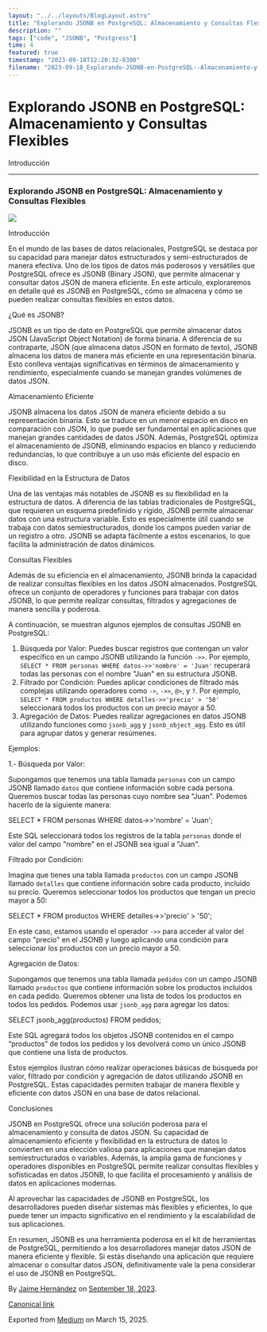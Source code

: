 ```yaml
---
layout: "../../layouts/BlogLayout.astro"
title: "Explorando JSONB en PostgreSQL: Almacenamiento y Consultas Flexibles"
description: ""
tags: ["code", "JSONB", "Postgress"]
time: 4
featured: true
timestamp: "2023-09-18T12:20:32-0300"
filename: "2023-09-18_Explorando-JSONB-en-PostgreSQL--Almacenamiento-y-Consultas-Flexibles-6c1a98d2162f"
---
```



Explorando JSONB en PostgreSQL: Almacenamiento y Consultas Flexibles
====================================================================

Introducción

* * *

### Explorando JSONB en PostgreSQL: Almacenamiento y Consultas Flexibles

![](https://cdn-images-1.medium.com/max/800/0*TvyEzu_C7DjyTiR4.jpg)

Introducción

En el mundo de las bases de datos relacionales, PostgreSQL se destaca por su capacidad para manejar datos estructurados y semi-estructurados de manera efectiva. Uno de los tipos de datos más poderosos y versátiles que PostgreSQL ofrece es JSONB (Binary JSON), que permite almacenar y consultar datos JSON de manera eficiente. En este artículo, exploraremos en detalle qué es JSONB en PostgreSQL, cómo se almacena y cómo se pueden realizar consultas flexibles en estos datos.

¿Qué es JSONB?

JSONB es un tipo de dato en PostgreSQL que permite almacenar datos JSON (JavaScript Object Notation) de forma binaria. A diferencia de su contraparte, JSON (que almacena datos JSON en formato de texto), JSONB almacena los datos de manera más eficiente en una representación binaria. Esto conlleva ventajas significativas en términos de almacenamiento y rendimiento, especialmente cuando se manejan grandes volúmenes de datos JSON.

Almacenamiento Eficiente

JSONB almacena los datos JSON de manera eficiente debido a su representación binaria. Esto se traduce en un menor espacio en disco en comparación con JSON, lo que puede ser fundamental en aplicaciones que manejan grandes cantidades de datos JSON. Además, PostgreSQL optimiza el almacenamiento de JSONB, eliminando espacios en blanco y reduciendo redundancias, lo que contribuye a un uso más eficiente del espacio en disco.

Flexibilidad en la Estructura de Datos

Una de las ventajas más notables de JSONB es su flexibilidad en la estructura de datos. A diferencia de las tablas tradicionales de PostgreSQL, que requieren un esquema predefinido y rígido, JSONB permite almacenar datos con una estructura variable. Esto es especialmente útil cuando se trabaja con datos semiestructurados, donde los campos pueden variar de un registro a otro. JSONB se adapta fácilmente a estos escenarios, lo que facilita la administración de datos dinámicos.

Consultas Flexibles

Además de su eficiencia en el almacenamiento, JSONB brinda la capacidad de realizar consultas flexibles en los datos JSON almacenados. PostgreSQL ofrece un conjunto de operadores y funciones para trabajar con datos JSONB, lo que permite realizar consultas, filtrados y agregaciones de manera sencilla y poderosa.

A continuación, se muestran algunos ejemplos de consultas JSONB en PostgreSQL:

1.  Búsqueda por Valor: Puedes buscar registros que contengan un valor específico en un campo JSONB utilizando la función `->>`. Por ejemplo, `SELECT * FROM personas WHERE datos->>'nombre' = 'Juan'` recuperará todas las personas con el nombre "Juan" en su estructura JSONB.
2.  Filtrado por Condición: Puedes aplicar condiciones de filtrado más complejas utilizando operadores como `->`, `->>`, `@>`, y `?`. Por ejemplo, `SELECT * FROM productos WHERE detalles->>'precio' > '50'` seleccionará todos los productos con un precio mayor a 50.
3.  Agregación de Datos: Puedes realizar agregaciones en datos JSONB utilizando funciones como `jsonb_agg` y `jsonb_object_agg`. Esto es útil para agrupar datos y generar resúmenes.

Ejemplos:

1.- Búsqueda por Valor:

Supongamos que tenemos una tabla llamada `personas` con un campo JSONB llamado `datos` que contiene información sobre cada persona. Queremos buscar todas las personas cuyo nombre sea "Juan". Podemos hacerlo de la siguiente manera:

SELECT \* FROM personas WHERE datos\-\>>'nombre' \= 'Juan';

Este SQL seleccionará todos los registros de la tabla `personas` donde el valor del campo "nombre" en el JSONB sea igual a "Juan".

Filtrado por Condición:

Imagina que tienes una tabla llamada `productos` con un campo JSONB llamado `detalles` que contiene información sobre cada producto, incluido su precio. Queremos seleccionar todos los productos que tengan un precio mayor a 50:

SELECT \* FROM productos WHERE detalles\-\>>'precio' \> '50';

En este caso, estamos usando el operador `->>` para acceder al valor del campo "precio" en el JSONB y luego aplicando una condición para seleccionar los productos con un precio mayor a 50.

Agregación de Datos:

Supongamos que tenemos una tabla llamada `pedidos` con un campo JSONB llamado `productos` que contiene información sobre los productos incluidos en cada pedido. Queremos obtener una lista de todos los productos en todos los pedidos. Podemos usar `jsonb_agg` para agregar los datos:

SELECT jsonb\_agg(productos) FROM pedidos;

Este SQL agregará todos los objetos JSONB contenidos en el campo “productos” de todos los pedidos y los devolverá como un único JSONB que contiene una lista de productos.

Estos ejemplos ilustran cómo realizar operaciones básicas de búsqueda por valor, filtrado por condición y agregación de datos utilizando JSONB en PostgreSQL. Estas capacidades permiten trabajar de manera flexible y eficiente con datos JSON en una base de datos relacional.

Conclusiones

JSONB en PostgreSQL ofrece una solución poderosa para el almacenamiento y consulta de datos JSON. Su capacidad de almacenamiento eficiente y flexibilidad en la estructura de datos lo convierten en una elección valiosa para aplicaciones que manejan datos semiestructurados o variables. Además, la amplia gama de funciones y operadores disponibles en PostgreSQL permite realizar consultas flexibles y sofisticadas en datos JSONB, lo que facilita el procesamiento y análisis de datos en aplicaciones modernas.

Al aprovechar las capacidades de JSONB en PostgreSQL, los desarrolladores pueden diseñar sistemas más flexibles y eficientes, lo que puede tener un impacto significativo en el rendimiento y la escalabilidad de sus aplicaciones.

En resumen, JSONB es una herramienta poderosa en el kit de herramientas de PostgreSQL, permitiendo a los desarrolladores manejar datos JSON de manera eficiente y flexible. Si estás diseñando una aplicación que requiere almacenar o consultar datos JSON, definitivamente vale la pena considerar el uso de JSONB en PostgreSQL.

By [Jaime Hernández](https://medium.com/@devjaime) on [September 18, 2023](https://medium.com/p/6c1a98d2162f).

[Canonical link](https://medium.com/@devjaime/explorando-jsonb-en-postgresql-almacenamiento-y-consultas-flexibles-6c1a98d2162f)

Exported from [Medium](https://medium.com) on March 15, 2025.